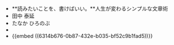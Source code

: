 - **読みたいことを、書けばいい。**人生が変わるシンプルな文章術
- 田中 泰延
- たなか ひろのぶ
-
- {{embed ((6314b676-0b87-432e-b035-bf52c9b1fad5))}}